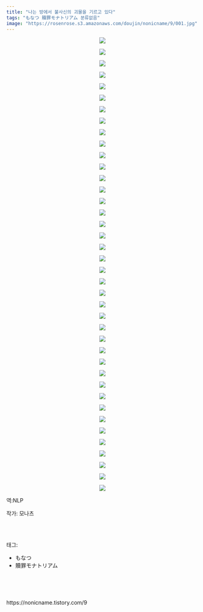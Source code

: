 ```yaml
---
title: "나는 방에서 불사신의 괴물을 기르고 있다"
tags: "もなつ 贖罪モナトリアム 분류없음"
image: "https://rosenrose.s3.amazonaws.com/doujin/nonicname/9/001.jpg"
---
```

<div class="article">
<div class="tt_article_useless_p_margin"><p style="text-align: center; clear: none; float: none;"><img src="{{ site.imgserver1 }}/nonicname/9/001.jpg"/></p><p style="text-align: center; clear: none; float: none;"><img src="{{ site.imgserver1 }}/nonicname/9/002.jpg"/></p><p style="text-align: center; clear: none; float: none;"><img src="{{ site.imgserver1 }}/nonicname/9/003.jpg"/></p><p style="text-align: center; clear: none; float: none;"><img src="{{ site.imgserver1 }}/nonicname/9/004.jpg"/></p><p style="text-align: center; clear: none; float: none;"><img src="{{ site.imgserver1 }}/nonicname/9/005.jpg"/></p><p style="text-align: center; clear: none; float: none;"><img src="{{ site.imgserver1 }}/nonicname/9/006.jpg"/></p><p style="text-align: center; clear: none; float: none;"><img src="{{ site.imgserver1 }}/nonicname/9/007.jpg"/></p><p style="text-align: center; clear: none; float: none;"><img src="{{ site.imgserver1 }}/nonicname/9/008.jpg"/></p><p style="text-align: center; clear: none; float: none;"><img src="{{ site.imgserver1 }}/nonicname/9/009.jpg"/></p><p style="text-align: center; clear: none; float: none;"><img src="{{ site.imgserver1 }}/nonicname/9/010.jpg"/></p><p style="text-align: center; clear: none; float: none;"><img src="{{ site.imgserver1 }}/nonicname/9/011.jpg"/></p><p style="text-align: center; clear: none; float: none;"><img src="{{ site.imgserver1 }}/nonicname/9/012.jpg"/></p><p style="text-align: center; clear: none; float: none;"><img src="{{ site.imgserver1 }}/nonicname/9/013.jpg"/></p><p style="text-align: center; clear: none; float: none;"><img src="{{ site.imgserver1 }}/nonicname/9/014.jpg"/></p><p style="text-align: center; clear: none; float: none;"><img src="{{ site.imgserver1 }}/nonicname/9/015.jpg"/></p><p style="text-align: center; clear: none; float: none;"><img src="{{ site.imgserver1 }}/nonicname/9/016.jpg"/></p><p style="text-align: center; clear: none; float: none;"><img src="{{ site.imgserver1 }}/nonicname/9/017.jpg"/></p><p style="text-align: center; clear: none; float: none;"><img src="{{ site.imgserver1 }}/nonicname/9/018.jpg"/></p><p style="text-align: center; clear: none; float: none;"><img src="{{ site.imgserver1 }}/nonicname/9/019.jpg"/></p><p style="text-align: center; clear: none; float: none;"><img src="{{ site.imgserver1 }}/nonicname/9/020.jpg"/></p><p style="text-align: center; clear: none; float: none;"><img src="{{ site.imgserver1 }}/nonicname/9/021.jpg"/></p><p style="text-align: center; clear: none; float: none;"><img src="{{ site.imgserver1 }}/nonicname/9/022.jpg"/></p><p style="text-align: center; clear: none; float: none;"><img src="{{ site.imgserver1 }}/nonicname/9/023.jpg"/></p><p style="text-align: center; clear: none; float: none;"><img src="{{ site.imgserver1 }}/nonicname/9/024.jpg"/></p><p style="text-align: center; clear: none; float: none;"><img src="{{ site.imgserver1 }}/nonicname/9/025.jpg"/></p><p style="text-align: center; clear: none; float: none;"><img src="{{ site.imgserver1 }}/nonicname/9/026.jpg"/></p><p style="text-align: center; clear: none; float: none;"><img src="{{ site.imgserver1 }}/nonicname/9/027.jpg"/></p><p style="text-align: center; clear: none; float: none;"><img src="{{ site.imgserver1 }}/nonicname/9/028.jpg"/></p><p style="text-align: center; clear: none; float: none;"><img src="{{ site.imgserver1 }}/nonicname/9/029.jpg"/></p><p style="text-align: center; clear: none; float: none;"><img src="{{ site.imgserver1 }}/nonicname/9/030.jpg"/></p><p style="text-align: center; clear: none; float: none;"><img src="{{ site.imgserver1 }}/nonicname/9/031.jpg"/></p><p style="text-align: center; clear: none; float: none;"><img src="{{ site.imgserver1 }}/nonicname/9/032.jpg"/></p><p style="text-align: center; clear: none; float: none;"><img src="{{ site.imgserver1 }}/nonicname/9/033.jpg"/></p><p style="text-align: center; clear: none; float: none;"><img src="{{ site.imgserver1 }}/nonicname/9/034.jpg"/></p><p style="text-align: center; clear: none; float: none;"><img src="{{ site.imgserver1 }}/nonicname/9/035.jpg"/></p><p style="text-align: center; clear: none; float: none;"><img src="{{ site.imgserver1 }}/nonicname/9/036.jpg"/></p><p style="text-align: center; clear: none; float: none;"><img src="{{ site.imgserver1 }}/nonicname/9/037.jpg"/></p><p style="text-align: center; clear: none; float: none;"><img src="{{ site.imgserver1 }}/nonicname/9/038.jpg"/></p><p style="text-align: center; clear: none; float: none;"><img src="{{ site.imgserver1 }}/nonicname/9/039.jpg"/></p><p style="text-align: center; clear: none; float: none;"><img src="{{ site.imgserver1 }}/nonicname/9/040.jpg"/></p><p>역:NLP</p></div>
<p>작가: 모나츠</p><br/>
</div><br/>
<div class="tagTrail">
<p>태그: </p>
<ul>
<li>もなつ</li>
<li>贖罪モナトリアム</li>
</ul>
</div><br/>
<div class="cb_lstcomment">
</div><br/>

<br/>
<p id="refer">https://nonicname.tistory.com/9</p>
<br/>

